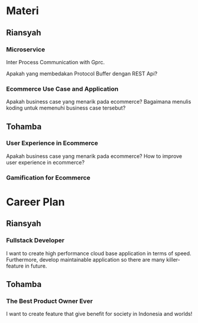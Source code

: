 # Materi
## Riansyah

### Microservice
Inter Process Communication with Gprc.

Apakah yang membedakan Protocol Buffer dengan REST Api?

### Ecommerce Use Case and Application
Apakah business case yang menarik pada ecommerce?
Bagaimana menulis koding untuk memenuhi business case tersebut?

## Tohamba

### User Experience in Ecommerce
Apakah business case yang menarik pada ecommerce?
How to improve user experience in ecommerce?

### Gamification for Ecommerce


# Career Plan
## Riansyah

### Fullstack Developer
I want to create high performance cloud base application in terms of speed. 
Furthermore, develop maintainable application so there are many killer-feature in future.

## Tohamba

### The Best Product Owner Ever 
I want to create feature that give benefit for society in Indonesia and worlds!
